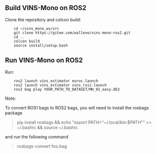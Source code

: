## Build VINS-Mono on ROS2
Clone the repository and colcon build:

```
    cd ~/vins_mono_ws/src
    git clone https://gitee.com/walleve/vins-mono-ros2.git
    cd ..
    colcon build
    source install/setup.bash
```
## Run VINS-Mono on ROS2
Run:

```
    ros2 launch vins_estimator euroc.launch 
    ros2 launch vins_estimator vins_rviz.launch
    ros2 bag play YOUR_PATH_TO_DATASET/MH_01_easy.db3
```
Note:

To convert ROS1 bags to ROS2 bags, you will need to install the rosbags package
> pip install rosbags && echo "export PATH=\"~/.local/bin:\$PATH\"" >> ~/.bashrc && source ~/.bashrc

and run the following command
> rosbags-convert foo.bag